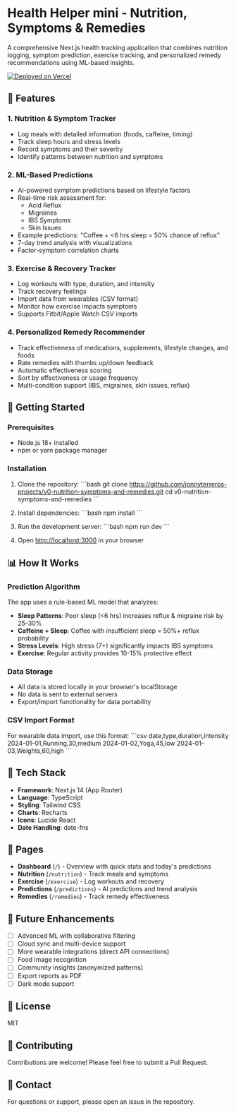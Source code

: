 # Health Helper mini - Nutrition, Symptoms & Remedies

A comprehensive Next.js health tracking application that combines nutrition logging, symptom prediction, exercise tracking, and personalized remedy recommendations using ML-based insights.

[![Deployed on Vercel](https://img.shields.io/badge/Deployed%20on-Vercel-black?style=for-the-badge&logo=vercel)](https://vercel.com/jonnyterreros-projects/v0-nutrition-symptoms-and-remedies)

## 🌟 Features

### 1. **Nutrition & Symptom Tracker**
- Log meals with detailed information (foods, caffeine, timing)
- Track sleep hours and stress levels
- Record symptoms and their severity
- Identify patterns between nutrition and symptoms

### 2. **ML-Based Predictions**
- AI-powered symptom predictions based on lifestyle factors
- Real-time risk assessment for:
  - Acid Reflux
  - Migraines
  - IBS Symptoms
  - Skin Issues
- Example predictions: "Coffee + <6 hrs sleep = 50% chance of reflux"
- 7-day trend analysis with visualizations
- Factor-symptom correlation charts

### 3. **Exercise & Recovery Tracker**
- Log workouts with type, duration, and intensity
- Track recovery feelings
- Import data from wearables (CSV format)
- Monitor how exercise impacts symptoms
- Supports Fitbit/Apple Watch CSV imports

### 4. **Personalized Remedy Recommender**
- Track effectiveness of medications, supplements, lifestyle changes, and foods
- Rate remedies with thumbs up/down feedback
- Automatic effectiveness scoring
- Sort by effectiveness or usage frequency
- Multi-condition support (IBS, migraines, skin issues, reflux)

## 🚀 Getting Started

### Prerequisites
- Node.js 18+ installed
- npm or yarn package manager

### Installation

1. Clone the repository:
\`\`\`bash
git clone https://github.com/jonnyterreros-projects/v0-nutrition-symptoms-and-remedies.git
cd v0-nutrition-symptoms-and-remedies
\`\`\`

2. Install dependencies:
\`\`\`bash
npm install
\`\`\`

3. Run the development server:
\`\`\`bash
npm run dev
\`\`\`

4. Open [http://localhost:3000](http://localhost:3000) in your browser

## 📊 How It Works

### Prediction Algorithm

The app uses a rule-based ML model that analyzes:

- **Sleep Patterns**: Poor sleep (<6 hrs) increases reflux & migraine risk by 25-30%
- **Caffeine + Sleep**: Coffee with insufficient sleep = 50%+ reflux probability
- **Stress Levels**: High stress (7+) significantly impacts IBS symptoms
- **Exercise**: Regular activity provides 10-15% protective effect

### Data Storage

- All data is stored locally in your browser's localStorage
- No data is sent to external servers
- Export/import functionality for data portability

### CSV Import Format

For wearable data import, use this format:
\`\`\`csv
date,type,duration,intensity
2024-01-01,Running,30,medium
2024-01-02,Yoga,45,low
2024-01-03,Weights,60,high
\`\`\`

## 🎨 Tech Stack

- **Framework**: Next.js 14 (App Router)
- **Language**: TypeScript
- **Styling**: Tailwind CSS
- **Charts**: Recharts
- **Icons**: Lucide React
- **Date Handling**: date-fns

## 📱 Pages

- **Dashboard** (`/`) - Overview with quick stats and today's predictions
- **Nutrition** (`/nutrition`) - Track meals and symptoms
- **Exercise** (`/exercise`) - Log workouts and recovery
- **Predictions** (`/predictions`) - AI predictions and trend analysis
- **Remedies** (`/remedies`) - Track remedy effectiveness

## 🔮 Future Enhancements

- [ ] Advanced ML with collaborative filtering
- [ ] Cloud sync and multi-device support
- [ ] More wearable integrations (direct API connections)
- [ ] Food image recognition
- [ ] Community insights (anonymized patterns)
- [ ] Export reports as PDF
- [ ] Dark mode support

## 📄 License

MIT

## 🤝 Contributing

Contributions are welcome! Please feel free to submit a Pull Request.

## 📧 Contact

For questions or support, please open an issue in the repository.
